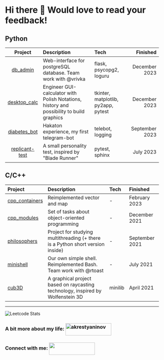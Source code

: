 <h1 align="left">Hi there 🙂 Would love to read your feedback!</h1>

## Python
|                            Project                            | Description                                                                              | Tech                                |      Finished |
|:-------------------------------------------------------------:|:---------------------------------------------------------------------------------------- |:----------------------------------- | -----------:|
|       [db_admin](https://github.com/trubyroid/db_admin)       | Web-interface for postgreSQL database. Team work with @vrivka                                                    | flask, psycopg2, loguru             |    December 2023 |
|   [desktop_calc](https://github.com/trubyroid/desktop_calc)   | Engineer GUI-calculator with Polish Notations, history and possibility to build graphics | tkinter, matplotlib, py2app, pytest |    December 2023 |
|   [diabetes_bot](https://github.com/trubyroid/diabetes_bot)   | Hakaton experience, my first telegram-bot                                                       | telebot, logging                    |    September 2023 |
| [replicant-test](https://github.com/trubyroid/replicant-test) | A small personality test, inspired by "Blade Runner"                                             | pytest, sphinx                                    |July 2023             |


## C/C++
| Project                                                       | Description                                                                    | Tech                           | Finished   |
|:------------------------------------------------------------- |:------------------------------------------------------------------------------ |:------------------------------ |:-------- |
| [cpp_containers](https://github.com/trubyroid/cpp_containers) | Reimplemented vector and map                                                   | -                       | February 2023 |
| [cpp_modules](https://github.com/trubyroid/cpp_modules)       | Set of tasks about object-oriented programming                                 | -                       | December 2021 |
| [philosophers](https://github.com/trubyroid/philosophers)     | Project for studying multithreading (+ there is a Python short version inside)     | - | September 2021 |
| [minishell](https://github.com/trubyroid/minishell)           | Our own simple shell. Reimplemented Bash. Team work with @rtoast                                                            | -             |  July 2021 |
| [cub3D](https://github.com/trubyroid/cub3D)                   | A graphical project based on raycasting technology, inspired by Wolfenstein 3D | minilib                        | April 2021 |



___________________________________________________________________________________________________________________________________________________________________________________________
![Leetcode Stats](https://leetcard.jacoblin.cool/trubyroid?theme=nord)


<h3 align="left">A bit more about my life:
<a href="https://instagram.com/akrestyaninov" target="blank"><img align="center" src="https://img.shields.io/badge/-Instagram-red?color=DD2A7B&logo=instagram&logoColor=white" alt="akrestyaninov" height="40" width="150" /></a> </h3>
<h3 align="left">Connect with me:  
<a href="https://t.me/ankrt" target="blank"><img align="center" src="https://img.shields.io/badge/-Telegram-red?color=white&logo=telegram&logoColor=blue" height="40" width="150" /></a>
 </h3>

